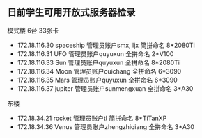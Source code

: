 ## 日前学生可用开放式服务器检录
模式楼  6台 33张卡
- 172.18.116.30  spaceship 管理员账户smx, ljx  简拼命名 8*2080Ti
- 172.18.116.31  UFO 管理员账户quyuxun 全拼命名 2*V100
- 172.18.116.33  Sun 管理员账户quyuxun 全拼命名 8*2080Ti
- 172.18.116.34  Moon  管理员账户cuichang 全拼命名 6*3090
- 172.18.116.35  Mars  管理员账户quyuxun 全拼命名 6*3090
- 172.18.116.37  jupiter  管理员账户sunmengxuan 全拼命名 3*A30

东楼  
- 172.18.34.21  rocket 管理员账户tl 简拼命名 8*TiTanXP
- 172.18.34.36  Venus 管理员账户zhengzhiqiang 全拼命名 3*A30
